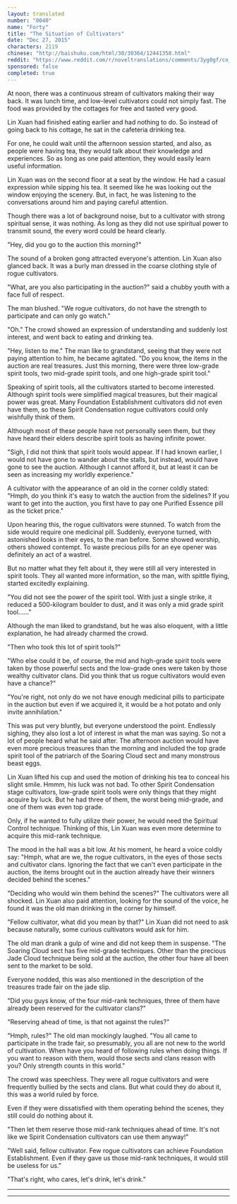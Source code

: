 ```yaml
---
layout: translated
number: "0040"
name: "Forty"
title: "The Situation of Cultivators"
date: "Dec 27, 2015"
characters: 2119
chinese: "http://baishuku.com/html/30/30364/12441358.html"
reddit: "https://www.reddit.com/r/noveltranslations/comments/3yg0gf/cn_tempered_immortal_chapter_0040/"
sponsored: false
completed: true
---
```


At noon, there was a continuous stream of cultivators making their way back. It was lunch time, and low-level cultivators could not simply fast. The food was provided by the cottages for free and tasted very good.

Lin Xuan had finished eating earlier and had nothing to do. So instead of going back to his cottage, he sat in the cafeteria drinking tea.

For one, he could wait until the afternoon session started, and also, as people were having tea, they would talk about their knowledge and experiences. So as long as one paid attention, they would easily learn useful information.

Lin Xuan was on the second floor at a seat by the window. He had a casual expression while sipping his tea. It seemed like he was looking out the window enjoying the scenery. But, in fact, he was listening to the conversations around him and paying careful attention.

Though there was a lot of background noise, but to a cultivator with strong spiritual sense, it was nothing. As long as they did not use spiritual power to transmit sound, the every word could be heard clearly.

"Hey, did you go to the auction this morning?"

The sound of a broken gong attracted everyone's attention. Lin Xuan also glanced back. It was a burly man dressed in the coarse clothing style of rogue cultivators.

"What, are you also participating in the auction?" said a chubby youth with a face full of respect.

The man blushed. "We rogue cultivators, do not have the strength to participate and can only go watch."

"Oh." The crowd showed an expression of understanding and suddenly lost interest, and went back to eating and drinking tea.

"Hey, listen to me." The man like to grandstand, seeing that they were not paying attention to him, he became agitated. "Do you know, the items in the auction are real treasures. Just this morning, there were three low-grade spirit tools, two mid-grade spirit tools, and one high-grade spirit tool."

Speaking of spirit tools, all the cultivators started to become interested. Although spirit tools were simplified magical treasures, but their magical power was great. Many Foundation Establishment cultivators did not even have them, so these Spirit Condensation rogue cultivators could only wishfully think of them.

Although most of these people have not personally seen them, but they have heard their elders describe spirit tools as having infinite power.

"Sigh, I did not think that spirit tools would appear. If I had known earlier, I would not have gone to wander about the stalls, but instead, would have gone to see the auction. Although I cannot afford it, but at least it can be seen as increasing my worldly experience."

A cultivator with the appearance of an old in the corner coldly stated: "Hmph, do you think it's easy to watch the auction from the sidelines? If you want to get into the auction, you first have to pay one Purified Essence pill as the ticket price."

Upon hearing this, the rogue cultivators were stunned. To watch from the side would require one medicinal pill. Suddenly, everyone turned, with astonished looks in their eyes, to the man before. Some showed worship, others showed contempt. To waste precious pills for an eye opener was definitely an act of a wastrel.

But no matter what they felt about it, they were still all very interested in spirit tools. They all wanted more information, so the man, with spittle flying, started excitedly explaining.

"You did not see the power of the spirit tool. With just a single strike, it reduced a 500-kilogram boulder to dust, and it was only a mid grade spirit tool......"

Although the man liked to grandstand, but he was also eloquent, with a little explanation, he had already charmed the crowd.

"Then who took this lot of spirit tools?"

"Who else could it be, of course, the mid and high-grade spirit tools were taken by those powerful sects and the low-grade ones were taken by those wealthy cultivator clans. Did you think that us rogue cultivators would even have a chance?"

"You're right, not only do we not have enough medicinal pills to participate in the auction but even if we acquired it, it would be a hot potato and only invite annihilation."

This was put very bluntly, but everyone understood the point. Endlessly sighing, they also lost a lot of interest in what the man was saying. So not a lot of people heard what he said after. The afternoon auction would have even more precious treasures than the morning and included the top grade spirit tool of the patriarch of the Soaring Cloud sect and many monstrous beast eggs.

Lin Xuan lifted his cup and used the motion of drinking his tea to conceal his slight smile. Hmmm, his luck was not bad. To other Spirit Condensation stage cultivators, low-grade spirit tools were only things that they might acquire by luck. But he had three of them, the worst being mid-grade, and one of them was even top grade.

Only, if he wanted to fully utilize their power, he would need the Spiritual Control technique. Thinking of this, Lin Xuan was even more determine to acquire this mid-rank technique.

The mood in the hall was a bit low. At his moment, he heard a voice coldly say: "Hmph, what are we, the rogue cultivators, in the eyes of those sects and cultivator clans. Ignoring the fact that we can't even participate in the auction, the items brought out in the auction already have their winners decided behind the scenes."

"Deciding who would win them behind the scenes?" The cultivators were all shocked. Lin Xuan also paid attention, looking for the sound of the voice, he found it was the old man drinking in the corner by himself.

"Fellow cultivator, what did you mean by that?" Lin Xuan did not need to ask because naturally, some curious cultivators would ask for him.

The old man drank a gulp of wine and did not keep them in suspense. "The Soaring Cloud sect has five mid-grade techniques. Other than the precious Jade Cloud technique being sold at the auction, the other four have all been sent to the market to be sold.

Everyone nodded, this was also mentioned in the description of the treasures trade fair on the jade slip.

"Did you guys know, of the four mid-rank techniques, three of them have already been reserved for the cultivator clans?"

"Reserving ahead of time, is that not against the rules?"

"Hmph, rules?" The old man mockingly laughed. "You all came to participate in the trade fair, so presumably, you all are not new to the world of cultivation. When have you heard of following rules when doing things. If you want to reason with them, would those sects and clans reason with you? Only strength counts in this world."

The crowd was speechless. They were all rogue cultivators and were frequently bullied by the sects and clans. But what could they do about it, this was a world ruled by force.

Even if they were dissatisfied with them operating behind the scenes, they still could do nothing about it.

"Then let them reserve those mid-rank techniques ahead of time. It's not like we Spirit Condensation cultivators can use them anyway!"

"Well said, fellow cultivator. Few rogue cultivators can achieve Foundation Establishment. Even if they gave us those mid-rank techniques, it would still be useless for us."

"That's right, who cares, let's drink, let's drink."

- - -
- - -
